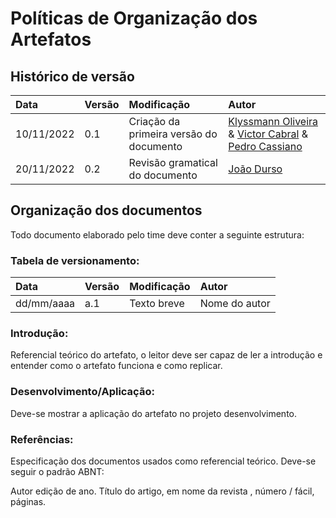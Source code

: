 # Políticas de Organização dos Artefatos

## Histórico de versão

| Data | Versão | Modificação | Autor |
| :- | :- | :- | :- |
| 10/11/2022 | 0.1    | Criação da primeira versão do documento | [Klyssmann Oliveira](https://github.com/klyssmannoliveira) & [Victor Cabral](https://github.com/victordscabral) & [Pedro Cassiano](https://github.com/PedroLucasCM) |
| 20/11/2022 | 0.2    | Revisão gramatical do documento | [João Durso](https://github.com/jvsdurso)| 


## Organização dos documentos

Todo documento elaborado pelo time deve conter a seguinte estrutura:

### Tabela de versionamento:

| Data | Versão | Modificação | Autor |
| :- | :- | :- | :- |
| dd/mm/aaaa | a.1 | Texto breve | Nome do autor |

### Introdução: 
Referencial teórico do artefato, o leitor deve ser capaz de ler a introdução e entender como o artefato funciona e como replicar.

### Desenvolvimento/Aplicação: 
Deve-se mostrar a aplicação do artefato no projeto desenvolvimento.

### Referências: 
Especificação dos documentos usados como referencial teórico. Deve-se seguir o padrão ABNT: 

Autor edição de ano. Título do artigo, em nome da revista , número / fácil, páginas.

